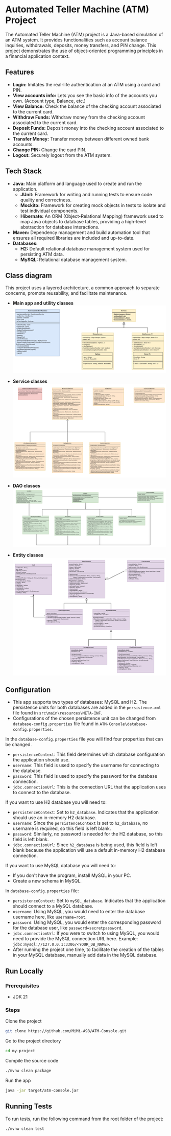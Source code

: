 # Automated Teller Machine (ATM) Project

The Automated Teller Machine (ATM) project is a Java-based simulation of an ATM system. It provides functionalities such
as account balance inquiries, withdrawals, deposits, money transfers, and PIN change. This project demonstrates the use
of object-oriented programming principles in a financial application context.

## Features

- **Login:** Imitates the real-life authentication at an ATM using a card and PIN.
- **View accounts info:** Lets you see the basic info of the accounts you own. (Account type, Balance, etc.)
- **View Balance:** Check the balance of the checking account associated to the current card.
- **Withdraw Funds:** Withdraw money from the checking account associated to the current card.
- **Deposit Funds:** Deposit money into the checking account associated to the current card.
- **Transfer Money:** Transfer money between different owned bank accounts.
- **Change PIN:** Change the card PIN.
- **Logout:** Securely logout from the ATM system.

## Tech Stack

- **Java:** Main platform and language used to create and run the application.
    - **JUnit:** Framework for writing and running tests to ensure code quality and correctness.
    - **Mockito:** Framework for creating mock objects in tests to isolate and test individual components.
    - **Hibernate:** An ORM (Object-Relational Mapping) framework used to map Java objects to database tables, providing
      a high-level abstraction for database interactions.
- **Maven:** Dependency management and build automation tool that ensures all required libraries are included and
  up-to-date.
- **Databases:**
    - **H2:** Default relational database management system used for persisting ATM data.
    - **MySQL:** Relational database management system.

## Class diagram

This project uses a layered architecture, a common approach to separate concerns, promote reusability, and facilitate
maintenance.

- **Main app and utility classes**
  ![ATM](projectDiagrams/ATM.jpg)

- **Service classes**
  ![service](projectDiagrams/service.jpg)

- **DAO classes**
  ![dao](projectDiagrams/dao.jpg)

- **Entity classes**
  ![entity](projectDiagrams/entity.jpg)

## Configuration

- This app supports two types of databases: MySQL and H2. The persistence units for both databases are added in the
  `persistence.xml` file found in `src\main\resources\META-INF`.
- Configurations of the chosen persistence unit can be changed from `database-config.properties` file found
  in `ATM-Console\database-config.properties`.

In the `database-config.properties` file you will find four properties that can be changed.

- `persistenceContext`: This field determines which database configuration the application should use.
- `username`: This field is used to specify the username for connecting to the database.
- `password`: This field is used to specify the password for the database connection.
- `jdbc.connectionUrl`: This is the connection URL that the application uses to connect to the database.

If you want to use H2 database you will need to:

- `persistenceContext`: Set to `h2_database`. Indicates that the application should use an in-memory H2 database.
- `username`: Since the `persistenceContext` is set to `h2_database`, no username is required, so this field is left
  blank.
- `password`: Similarly, no password is needed for the H2 database, so this field is left blank.
- `jdbc.connectionUrl`:  Since `h2_database` is being used, this field is left blank because the application will use a
  default in-memory H2 database connection.

If you want to use MySQL database you will need to:

- If you don't have the program, install MySQL in your PC.
- Create a new schema in MySQL.

In `database-config.properties` file:

- `persistenceContext`: Set to `mySQL_database`. Indicates that the application should connect to a MySQL database.
- `username`: Using MySQL, you would need to enter the database username here, like `username=root`.
- `password`: Using MySQL, you would enter the corresponding password for the database user,
  like `password=secretpassword`.
- `jdbc.connectionUrl`: If you were to switch to using MySQL, you would need to provide the MySQL connection URL here.
  Example: `jdbc:mysql://127.0.0.1:3306/<YOUR_DB_NAME>`.
- After running the project one time, to facilitate the creation of the tables in your MySQL database, manually add data
  in the MySQL database.

## Run Locally

### Prerequisites

- JDK 21

### Steps

Clone the project

```bash
git clone https://github.com/MiMi-A98/ATM-Console.git
```

Go to the project directory

```bash
cd my-project
```

Compile the source code

```bash
./mvnw clean package
```

Run the app

```bash
java -jar target/atm-console.jar
```

## Running Tests

To run tests, run the following command from the root folder of the project:

```bash
./mvnw clean test
```

